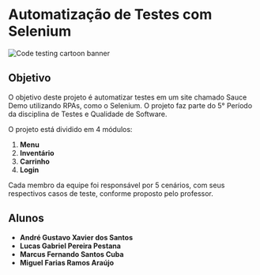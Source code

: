 # Automatização de Testes com Selenium

![Code testing cartoon banner](https://github.com/andregustavoxs/selenium-menu/assets/125318522/3551ec53-9a72-4f1b-8f3e-cdc5b3df13b1)

## Objetivo

O objetivo deste projeto é automatizar testes em um site chamado Sauce Demo utilizando RPAs, como o Selenium. O projeto faz parte do 5° Período da disciplina de Testes e Qualidade de Software. 

O projeto está dividido em 4 módulos:
1. **Menu**
2. **Inventário**
3. **Carrinho**
4. **Login**

Cada membro da equipe foi responsável por 5 cenários, com seus respectivos casos de teste, conforme proposto pelo professor.

## Alunos

- **André Gustavo Xavier dos Santos**
- **Lucas Gabriel Pereira Pestana**
- **Marcus Fernando Santos Cuba**
- **Miguel Farias Ramos Araújo**  
